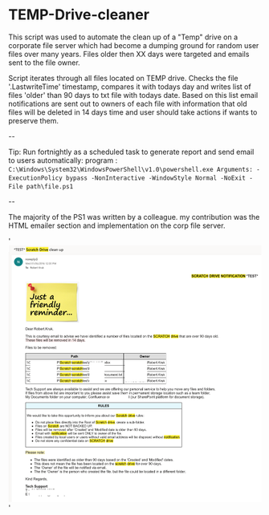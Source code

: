 # TEMP-Drive-cleaner

This script was used to automate the clean up of a "Temp" drive on a corporate file server which had become a dumping ground for random user files over many years. Files older then XX days were targeted and emails sent to the file owner.

Script iterates through all files located on TEMP drive. Checks the file '.LastwriteTime' timestamp, compares it with todays day and writes list of files 'older' than 90 days to txt file with todays date. Based on this list email notifications are sent out to owners of each file with information that old files will be deleted in 14 days time and user should take actions if wants to preserve them.

--

Tip: Run fortnightly as a scheduled task to generate report and send email to users automatically: program : `C:\Windows\System32\WindowsPowerShell\v1.0\powershell.exe Arguments: -ExecutionPolicy bypass -NonInteractive -WindowStyle Normal -NoExit -File path\file.ps1`

--

The majority of the PS1 was written by a colleague. my contribution was the HTML emailer section and implementation on the corp file server.

'![](/images/2021/03/ScreenShot.png)'
